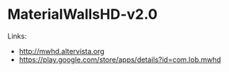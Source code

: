 # MaterialWallsHD-v2.0

Links:
- http://mwhd.altervista.org
- https://play.google.com/store/apps/details?id=com.lob.mwhd
